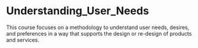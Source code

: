# Understanding_User_Needs
This course focuses on a methodology to understand user needs, desires, and preferences in a way that supports the design or re-design of products and services.
